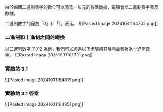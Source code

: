 由於每個二進制數字的數位可以表示一位元的數碼數據，電腦會以二進制數字表示數據。​

二進制數字的僅由「0」和「1」表示。​
![[Pasted image 20241031164702.png]]
### 二進制和十進制之間的轉換​
以二進制數字 11012 為例，我們可以通過以下步驟將其展開並轉換為十進制數字。​
![[Pasted image 20241031164731.png]]
### 實驗站 3.1
![[Pasted image 20241031164819.png]]
### 實驗站 3.1 答案
![[Pasted image 20241031164851.png]]